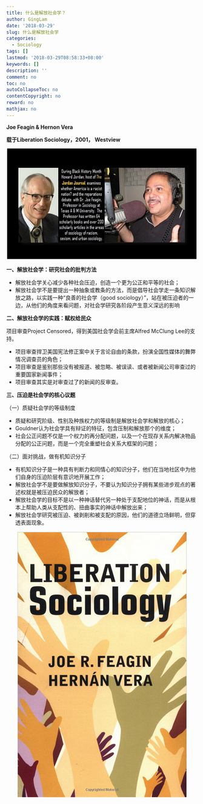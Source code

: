 ```yaml
---
title: 什么是解放社会学？
author: GingLam
date: '2018-03-29'
slug: 什么是解放社会学
categories:
  - Sociology
tags: []
lastmod: '2018-03-29T08:58:33+08:00'
keywords: []
description: ''
comment: no
toc: no
autoCollapseToc: no
contentCopyright: no
reward: no
mathjax: no
---
```


**Joe Feagin & Hernon Vera**

**载于Liberation Sociology，2001， Westview**

<div align=center><img src="https://raw.githubusercontent.com/GingLam/Storage/master/2018.3.29.3.jpg"></div>


**一、解放社会学：研究社会的批判方法**

- 解放社会学关心减少各种社会压迫，创造一个更为公正和平等的社会；
- 解放社会学不是要提出一种抽象或教条的方法，而是倡导社会学走一条知识解放之路，以实践一种“良善的社会学（good sociology）”，站在被压迫者的一边，从他们的角度来看问题，对社会学研究各阶段产生意义深远的影响

<!--more-->

**二、解放社会学的实践：赋权给民众**

项目审查Project Censored，得到美国社会学会前主席Alfred McClung Lee的支持。

- 项目审查捍卫美国宪法修正案中关于言论自由的条款，扮演全国性媒体的舞弊情况调查员的角色；
- 项目审查是鉴别那些没有被报道、被忽略、被误读、或者被新闻公司审查过的重要国家新闻事件；
- 项目审查其实是对审查过了的新闻的反审查。

**三、压迫是社会学的核心议题**

（一）质疑社会学的等级制度

- 质疑和研究阶级、性别及种族权力的等级制是解放社会学和解放的核心；
- Gouldner认为社会学具有辩证的特征，包含压制和解放那个的维度；
- 社会公正问题不仅是一个权力的再分配问题，以及一个在现存关系内解决物品分配的公正问题，而是一个完全重塑社会关系大框架的问题；

（二）面对挑战，做有机知识分子

- 有机知识分子是一种具有判断力和同情心的知识分子，他们在当地社区中为他们自身的压迫阶层有意识地开展工作；
- 解放社会学不是要做解放知识分子，不要认为知识分子拥有某些进步观点的著述权就是被压迫民众的解放者；
- 解放社会学的目标不是以一种神话替代另一种处于支配地位的神话，而是从根本上帮助人类从支配性的、扭曲事实的神话中解放出来；
- 解放社会学研究被压迫、被剥削和被支配的原因，他们的道德立场鲜明，但穿透表面现象。

<div align=center><img src="https://raw.githubusercontent.com/GingLam/Storage/master/2018.3.29.png"></div>
